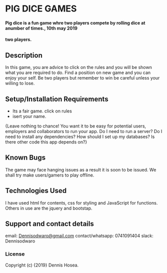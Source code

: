 # PIG DICE GAMES
#### Pig dice is a fun game whre two players compete by rolling dice at anumber of times.,  10th may 2019
#### two players.
## Description
In this game, you are advice to click on the rules and you will be shown what you are required to do. Find a position on new game and you can enjoy your self. Be two players but remember to win be careful unless your willing to lose.
## Setup/Installation Requirements
* Its a fair game. click on rules
* isert your name.

{Leave nothing to chance! You want it to be easy for potential users, employers and collaborators to run your app. Do I need to run a server? Do I need to install any dependencies? How should I set up my databases? Is there other code this app depends on?}
## Known Bugs
The game may face hanging issues as a result it is soon to be issued.
We shall try make users/gamers to play offline.
## Technologies Used
I have used html for contents, css for styling and JavaScript for functions. Others in use are the jquery and bootstap.
## Support and contact details
email: Dennisodwaro@gmail.com
contact/whatsapp: 0741091404
slack: Dennisodwaro
### License

Copyright (c) {2019} Dennis Hosea.
